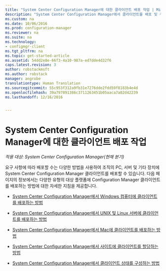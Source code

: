 ```yaml
---
title: "System Center Configuration Manager에 대한 클라이언트 배포 작업 | Microsoft 문서"
description: "System Center Configuration Manager에서 클라이언트를 배포 및 구성하는 방법을 알아봅니다."
ms.custom: na
ms.date: 10/06/2016
ms.prod: configuration-manager
ms.reviewer: na
ms.suite: na
ms.technology:
- configmgr-client
ms.tgt_pltfrm: na
ms.topic: get-started-article
ms.assetid: 54dd2e8e-66f3-4a10-987a-ed7dde4d32f6
caps.latest.revision: 3
author: robstackmsft
ms.author: robstack
manager: angrobe
translationtype: Human Translation
ms.sourcegitcommit: 55c953f312a9fb31e7276dde2fdd59f8183b4e4d
ms.openlocfilehash: 39a797891386c3711263451b05aaca7a02d42239
ms.lasthandoff: 12/16/2016


---
```

# <a name="client-deployment-tasks-for-system-center-configuration-manager"></a>System Center Configuration Manager에 대한 클라이언트 배포 작업

*적용 대상: System Center Configuration Manager(현재 분기)*

요구 사항에 따라 배포할 수는 다양한 방법을 사용하여 조직의 PC, 서버 및 기타 장치에 System Center Configuration Manager 클라이언트를 배포할 수 있습니다. 다음 페이지의 정보에서는 다양한 유형의 대상 플랫폼에 Configuration Manager 클라이언트를 배포하는 방법에 대한 자세한 지침을 제공합니다.  

-   [System Center Configuration Manager에서 Windows 컴퓨터에 클라이언트를 배포하는 방법](../../../core/clients/deploy/deploy-clients-to-windows-computers.md)  

-   [System Center Configuration Manager에서 UNIX 및 Linux 서버에 클라이언트를 배포하는 방법](../../../core/clients/deploy/deploy-clients-to-unix-and-linux-servers.md)  

-   [System Center Configuration Manager에서 Mac에 클라이언트를 배포하는 방법](../../../core/clients/deploy/deploy-clients-to-macs.md)  

-   [System Center Configuration Manager에서 사이트에 클라이언트를 할당하는 방법](../../../core/clients/deploy/assign-clients-to-a-site.md)  

-   [System Center Configuration Manager에서 클라이언트 상태를 구성하는 방법](../../../core/clients/deploy/configure-client-status.md)  

